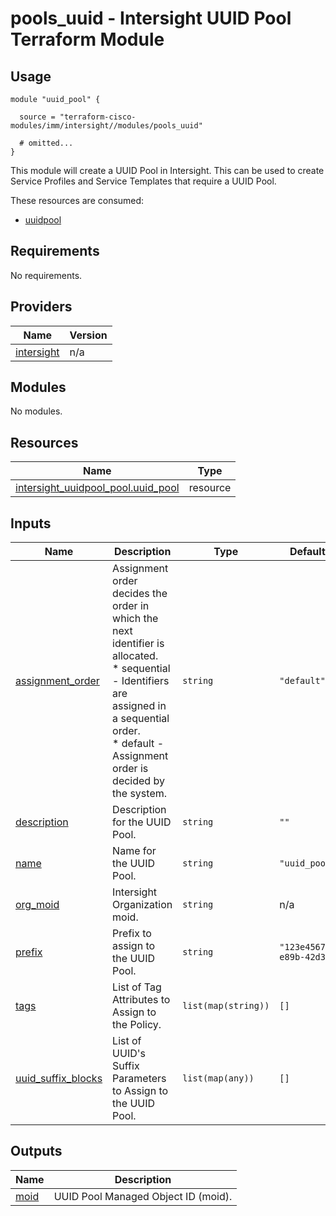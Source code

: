 # pools_uuid - Intersight UUID Pool Terraform Module

## Usage

```hcl
module "uuid_pool" {

  source = "terraform-cisco-modules/imm/intersight//modules/pools_uuid"

  # omitted...
}
```

This module will create a UUID Pool in Intersight.  This can be used to create Service Profiles and Service Templates that require a UUID Pool.  

These resources are consumed:

* [uuidpool](https://registry.terraform.io/providers/CiscoDevNet/intersight/latest/docs/resources/uuidpool_pool)

<!-- BEGINNING OF PRE-COMMIT-TERRAFORM DOCS HOOK -->
## Requirements

No requirements.

## Providers

| Name | Version |
|------|---------|
| <a name="provider_intersight"></a> [intersight](#provider\_intersight) | n/a |

## Modules

No modules.

## Resources

| Name | Type |
|------|------|
| [intersight_uuidpool_pool.uuid_pool](https://registry.terraform.io/providers/CiscoDevNet/intersight/latest/docs/resources/uuidpool_pool) | resource |

## Inputs

| Name | Description | Type | Default | Required |
|------|-------------|------|---------|:--------:|
| <a name="input_assignment_order"></a> [assignment\_order](#input\_assignment\_order) | Assignment order decides the order in which the next identifier is allocated.<br> * sequential - Identifiers are assigned in a sequential order.<br>* default - Assignment order is decided by the system. | `string` | `"default"` | no |
| <a name="input_description"></a> [description](#input\_description) | Description for the UUID Pool. | `string` | `""` | no |
| <a name="input_name"></a> [name](#input\_name) | Name for the UUID Pool. | `string` | `"uuid_pool"` | no |
| <a name="input_org_moid"></a> [org\_moid](#input\_org\_moid) | Intersight Organization moid. | `string` | n/a | yes |
| <a name="input_prefix"></a> [prefix](#input\_prefix) | Prefix to assign to the UUID Pool. | `string` | `"123e4567-e89b-42d3"` | no |
| <a name="input_tags"></a> [tags](#input\_tags) | List of Tag Attributes to Assign to the Policy. | `list(map(string))` | `[]` | no |
| <a name="input_uuid_suffix_blocks"></a> [uuid\_suffix\_blocks](#input\_uuid\_suffix\_blocks) | List of UUID's Suffix Parameters to Assign to the UUID Pool. | `list(map(any))` | `[]` | no |

## Outputs

| Name | Description |
|------|-------------|
| <a name="output_moid"></a> [moid](#output\_moid) | UUID Pool Managed Object ID (moid). |
<!-- END OF PRE-COMMIT-TERRAFORM DOCS HOOK -->
